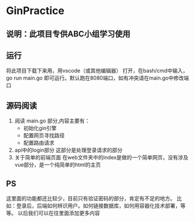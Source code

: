 # GinPractice

## 说明：此项目专供ABC小组学习使用

## 运行

将此项目下载下来用，用vscode（或其他编辑器） 打开，在bash/cmd中输入，go run main.go 即可运行。默认跑在8080端口，如有冲突请在main.go中修改端口

## 源码阅读

1. 阅读 main.go 部分,内容主要有：
    * 初始化gin引擎
    * 配置网页寻找路径
    * 配置路由请求
2. api中的login部分
这部分是处理登录请求的部分
3. 关于简单的前端页面
在web文件夹中的index是做的一个简单网页，没有涉及vue部分，是一个纯简单的html的主页

## PS

这里面的功能都还比较少，目前只有验证密码的部分，肯定有不足的地方。
比如：登录后，后端如何辨识用户。如何链接数据库，如何用容器化技术部署，等等。
以后我们可以在往里面添加更多内容
